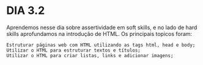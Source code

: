 # DIA 3.2

Aprendemos nesse dia sobre assertividade em soft skills, e no lado de hard skills aprofundamos na introdução de HTML.
Os principais topicos foram:

    Estruturar páginas web com HTML utilizando as tags html, head e body;
    Utilizar o HTML para estruturar textos e títulos;
    Utilizar o HTML para criar listas, links e adicionar imagens;


